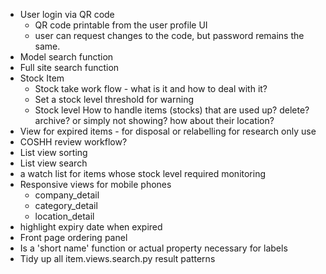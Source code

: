 - User login via QR code
  - QR code printable from the user profile UI
  - user can request changes to the code, but password remains the same.
- Model search function
- Full site search function
- Stock Item 
  - Stock take work flow - what is it and how to deal with it?
  - Set a stock level threshold for warning
  - Stock level How to handle items (stocks) that are used up? delete? archive? or simply not showing? how about their location? 
- View for expired items - for disposal or relabelling for research only use
- COSHH review workflow?
- List view sorting
- List view search
- a watch list for items whose stock level required monitoring
- Responsive views for mobile phones
  - company_detail
  - category_detail
  - location_detail
- highlight expiry date when expired
- Front page ordering panel
- Is a 'short name' function or actual property necessary for labels
- Tidy up all item.views.search.py result patterns